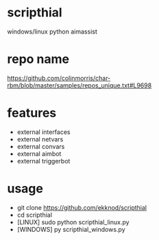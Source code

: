 # scripthial
windows/linux python aimassist

# repo name
https://github.com/colinmorris/char-rbm/blob/master/samples/repos_unique.txt#L9698

# features
* external interfaces
* external netvars
* external convars
* external aimbot
* external triggerbot

# usage
* git clone https://github.com/ekknod/scripthial
* cd scripthial
* [LINUX] sudo python scripthial_linux.py
* [WINDOWS] py scripthial_windows.py

